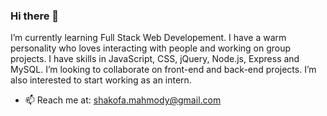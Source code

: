 ### Hi there 👋 

I’m currently learning Full Stack Web Developement. I have a warm personality who loves interacting with people and working on group projects. I have skills in JavaScript, CSS, jQuery, Node.js, Express and MySQL. I’m looking to collaborate on front-end and back-end projects. I’m also interested to start working as an intern. 
- 📫 Reach me at: shakofa.mahmody@gmail.com
